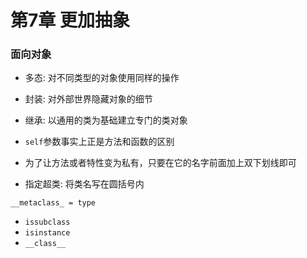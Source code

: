 # 第7章 更加抽象

### 面向对象

* 多态: 对不同类型的对象使用同样的操作
* 封装: 对外部世界隐藏对象的细节
* 继承: 以通用的类为基础建立专门的类对象

* `self`参数事实上正是方法和函数的区别
* 为了让方法或者特性变为私有，只要在它的名字前面加上双下划线即可
* 指定超类: 将类名写在圆括号内

`__metaclass_ = type`


* `issubclass`
* `isinstance`
* `__class__`